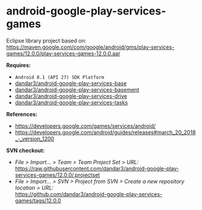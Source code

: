 # android-google-play-services-games

Eclipse library project based on:<br/>
https://maven.google.com/com/google/android/gms/play-services-games/12.0.0/play-services-games-12.0.0.aar

**Requires:**
- `Android 8.1 (API 27) SDK Platform`
- [dandar3/android-google-play-services-base](https://github.com/dandar3/android-google-play-services-base/tree/12.0.0)
- [dandar3/android-google-play-services-basement](https://github.com/dandar3/android-google-play-services-basement/tree/12.0.0)
- [dandar3/android-google-play-services-drive](https://github.com/dandar3/android-google-play-services-drive/tree/12.0.0)
- [dandar3/android-google-play-services-tasks](https://github.com/dandar3/android-google-play-services-tasks/tree/12.0.0)

**References:**
- https://developers.google.com/games/services/android/
- https://developers.google.com/android/guides/releases#march_20_2018_-_version_1200

**SVN checkout:**
- _File > Import... > Team > Team Project Set > URL:_<br/>
  https://raw.githubusercontent.com/dandar3/android-google-play-services-games/12.0.0/.projectset
- _File > Import... > SVN > Project from SVN > Create a new repository location > URL:_<br/> 
  https://github.com/dandar3/android-google-play-services-games/tags/12.0.0